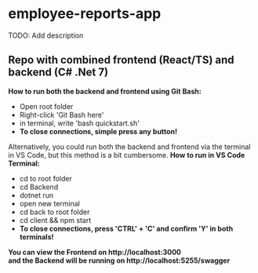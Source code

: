 # employee-reports-app
TODO: Add description

## Repo with combined frontend (React/TS) and backend (C# .Net 7)

__How to run both the backend and frontend using Git Bash:__ <br>
* Open root folder
* Right-click 'Git Bash here'
* in terminal, write 'bash quickstart.sh'
* __To close connections, simple press any button!__

Alternatively, you could run both the backend and frontend via the terminal in VS Code, but this method is a bit cumbersome.
__How to run in VS Code Terminal:__ <br>
* cd to root folder
* cd Backend
* dotnet run
* open new terminal
* cd back to root folder
* cd client && npm start
* __To close connections, press 'CTRL' + 'C' and confirm 'Y' in both terminals!__

__You can view the Frontend on http://localhost:3000__ <br>
__and the Backend will be running on http://localhost:5255/swagger__

